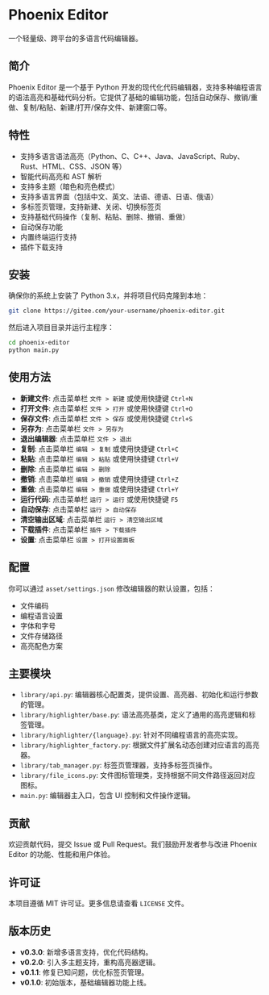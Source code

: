 

# Phoenix Editor

一个轻量级、跨平台的多语言代码编辑器。

## 简介
Phoenix Editor 是一个基于 Python 开发的现代化代码编辑器，支持多种编程语言的语法高亮和基础代码分析。它提供了基础的编辑功能，包括自动保存、撤销/重做、复制/粘贴、新建/打开/保存文件、新建窗口等。

## 特性
- 支持多语言语法高亮（Python、C、C++、Java、JavaScript、Ruby、Rust、HTML、CSS、JSON 等）
- 智能代码高亮和 AST 解析
- 支持多主题（暗色和亮色模式）
- 支持多语言界面（包括中文、英文、法语、德语、日语、俄语）
- 多标签页管理，支持新建、关闭、切换标签页
- 支持基础代码操作（复制、粘贴、删除、撤销、重做）
- 自动保存功能
- 内置终端运行支持
- 插件下载支持

## 安装
确保你的系统上安装了 Python 3.x，并将项目代码克隆到本地：
```bash
git clone https://gitee.com/your-username/phoenix-editor.git
```

然后进入项目目录并运行主程序：
```bash
cd phoenix-editor
python main.py
```

## 使用方法
- **新建文件**: 点击菜单栏 `文件 > 新建` 或使用快捷键 `Ctrl+N`
- **打开文件**: 点击菜单栏 `文件 > 打开` 或使用快捷键 `Ctrl+O`
- **保存文件**: 点击菜单栏 `文件 > 保存` 或使用快捷键 `Ctrl+S`
- **另存为**: 点击菜单栏 `文件 > 另存为`
- **退出编辑器**: 点击菜单栏 `文件 > 退出`
- **复制**: 点击菜单栏 `编辑 > 复制` 或使用快捷键 `Ctrl+C`
- **粘贴**: 点击菜单栏 `编辑 > 粘贴` 或使用快捷键 `Ctrl+V`
- **删除**: 点击菜单栏 `编辑 > 删除`
- **撤销**: 点击菜单栏 `编辑 > 撤销` 或使用快捷键 `Ctrl+Z`
- **重做**: 点击菜单栏 `编辑 > 重做` 或使用快捷键 `Ctrl+Y`
- **运行代码**: 点击菜单栏 `运行 > 运行` 或使用快捷键 `F5`
- **自动保存**: 点击菜单栏 `运行 > 自动保存`
- **清空输出区域**: 点击菜单栏 `运行 > 清空输出区域`
- **下载插件**: 点击菜单栏 `插件 > 下载插件`
- **设置**: 点击菜单栏 `设置 > 打开设置面板`

## 配置
你可以通过 `asset/settings.json` 修改编辑器的默认设置，包括：
- 文件编码
- 编程语言设置
- 字体和字号
- 文件存储路径
- 高亮配色方案

## 主要模块
- `library/api.py`: 编辑器核心配置类，提供设置、高亮器、初始化和运行参数的管理。
- `library/highlighter/base.py`: 语法高亮基类，定义了通用的高亮逻辑和标签管理。
- `library/highlighter/{language}.py`: 针对不同编程语言的高亮实现。
- `library/highlighter_factory.py`: 根据文件扩展名动态创建对应语言的高亮器。
- `library/tab_manager.py`: 标签页管理器，支持多标签页操作。
- `library/file_icons.py`: 文件图标管理类，支持根据不同文件路径返回对应图标。
- `main.py`: 编辑器主入口，包含 UI 控制和文件操作逻辑。

## 贡献
欢迎贡献代码，提交 Issue 或 Pull Request。我们鼓励开发者参与改进 Phoenix Editor 的功能、性能和用户体验。

## 许可证
本项目遵循 MIT 许可证。更多信息请查看 `LICENSE` 文件。

## 版本历史
- **v0.3.0**: 新增多语言支持，优化代码结构。
- **v0.2.0**: 引入多主题支持，重构高亮器逻辑。
- **v0.1.1**: 修复已知问题，优化标签页管理。
- **v0.1.0**: 初始版本，基础编辑器功能上线。